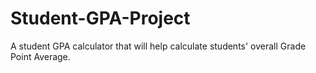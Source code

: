 # Student-GPA-Project
A student GPA calculator that will help calculate students' overall Grade Point Average.
